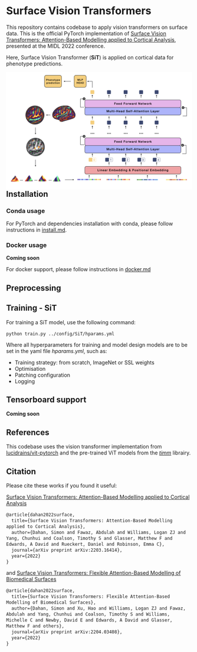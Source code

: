 # Surface Vision Transformers

This repository contains codebase to apply vision transformers on surface data. This is the official PyTorch implementation of [Surface Vision Transformers: Attention-Based Modelling applied to Cortical Analysis](https://arxiv.org/abs/2203.16414), presented at the MIDL 2022 conference.  


Here, Surface Vision Transformer (**SiT**) is applied on cortical data for phenotype predictions.

<img src="img.jpeg"
     alt="Surface Vision Transformers"
     style="float: left; margin-right: 10px;" />


## Installation

### Conda usage

For PyTorch and dependencies installation with conda, please follow instructions in [install.md](docs/install.md).

### Docker usage

**Coming soon**

For docker support, please follow instructions in [docker.md](docs/docker.md)

## Preprocessing 


## Training - SiT

For training a SiT model, use the following command:

```
python train.py ../config/SiT/hparams.yml
```
Where all hyperparameters for training and model design models are to be set in the yaml file *hparams.yml*, such as: 

- Training strategy: from scratch, ImageNet or SSL weights
- Optimisation
- Patching configuration
- Logging


## Tensorboard support

**Coming soon**

## References 

This codebase uses the vision transformer implementation from  
[lucidrains/vit-pytorch](https://github.com/lucidrains/vit-pytorch) and the pre-trained ViT models from the [*timm*](https://github.com/rwightman/pytorch-image-models) librairy. 

## Citation

Please cite these works if you found it useful:

[Surface Vision Transformers: Attention-Based Modelling applied to Cortical Analysis](https://arxiv.org/abs/2203.16414)

```
@article{dahan2022surface,
  title={Surface Vision Transformers: Attention-Based Modelling applied to Cortical Analysis},
  author={Dahan, Simon and Fawaz, Abdulah and Williams, Logan ZJ and Yang, Chunhui and Coalson, Timothy S and Glasser, Matthew F and Edwards, A David and Rueckert, Daniel and Robinson, Emma C},
  journal={arXiv preprint arXiv:2203.16414},
  year={2022}
}
```
and [Surface Vision Transformers: Flexible Attention-Based Modelling of Biomedical Surfaces](https://arxiv.org/abs/2204.03408)

```
@article{dahan2022surface,
  title={Surface Vision Transformers: Flexible Attention-Based Modelling of Biomedical Surfaces},
  author={Dahan, Simon and Xu, Hao and Williams, Logan ZJ and Fawaz, Abdulah and Yang, Chunhui and Coalson, Timothy S and Williams, Michelle C and Newby, David E and Edwards, A David and Glasser, Matthew F and others},
  journal={arXiv preprint arXiv:2204.03408},
  year={2022}
}
```


